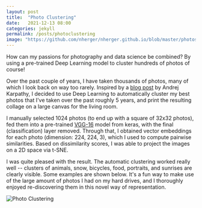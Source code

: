 ```yaml
---
layout: post
title:  "Photo Clustering"
date:   2021-12-13 08:00
categories: jekyll
permalink: /posts/photoclustering
image: "https://github.com/nherger/nherger.github.io/blob/master/photos/PhotoCluster_banner.JPG?raw=true"
---
```


How can my passions for photography and data science be combined? By using a pre-trained Deep Learning model to cluster hundreds of photos of course!

<!--more-->

Over the past couple of years, I have taken thousands of photos, many of which I look back on way too rarely. Inspired by a <a href="https://cs.stanford.edu/people/karpathy/cnnembed/" target="_blank">blog post</a> by Andrej Karpathy, I decided to use Deep Learning to automatically cluster my best photos that I've taken over the past roughly 5 years, and print the resulting collage on a large canvas for the living room.

I manually selected 1024 photos (to end up with a square of 32x32 photos), fed them into a pre-trained <a href="https://keras.io/api/applications/vgg/VGG-16" target="_blank">VGG-16</a>  model from keras, with the final (classification) layer removed. Through that, I obtained vector embeddings for each photo (dimension: 224, 224, 3), which I used to compute pairwise similarities. Based on dissimilarity scores, I was able to project the images on a 2D space via t-SNE.

I was quite pleased with the result. The automatic clustering worked really well -- clusters of animals, snow, bicycles, food, portraits, and sunrises are clearly visible. Some examples are shown below. It's a fun way to make use of the large amount of photos I had on my hard drives, and I thoroughly enjoyed re-discovering them in this novel way of representation.

![Photo Clustering](https://github.com/nherger/nherger.github.io/blob/master/photos/PhotoCluster_overview.png?raw=true)
